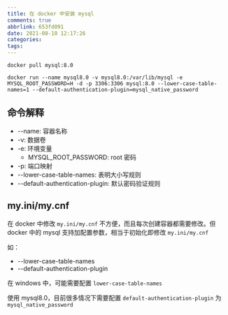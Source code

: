```yaml
---
title: 在 docker 中安装 mysql
comments: true
abbrlink: 653fd091
date: 2021-08-10 12:17:26
categories:
tags:
---
```


```
docker pull mysql:8.0
```

```
docker run --name mysql8.0 -v mysql8.0:/var/lib/mysql -e MYSQL_ROOT_PASSWORD=H -d -p 3306:3306 mysql:8.0 --lower-case-table-names=1 --default-authentication-plugin=mysql_native_password
```

<!--more-->

## 命令解释

- --name: 容器名称
- -v: 数据卷
- -e: 环境变量
  - MYSQL_ROOT_PASSWORD: root 密码
- -p: 端口映射
- --lower-case-table-names: 表明大小写规则
- --default-authentication-plugin: 默认密码验证规则

## my.ini/my.cnf

在 docker 中修改 `my.ini/my.cnf` 不方便，而且每次创建容器都需要修改。但 docker 中的 mysql 支持加配置参数，相当于初始化即修改 `my.ini/my.cnf`

如：

- --lower-case-table-names
- --default-authentication-plugin

在 windows 中，可能需要配置 `lower-case-table-names`

使用 mysql8.0，目前很多情况下需要配置 `default-authentication-plugin` 为 `mysql_native_password`
